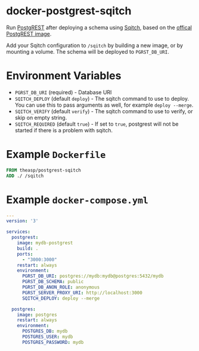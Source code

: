 # docker-postgrest-sqitch

Run [PostgREST](https://postgrest.com/) after deploying a schema using [Sqitch](http://sqitch.org/), based on the [offical PostgREST image](https://hub.docker.com/r/postgrest/postgrest/).

Add your Sqitch configuration to `/sqitch` by building a new image, or by mounting a volume.  The schema will be deployed to `PGRST_DB_URI`.

# Environment Variables

- `PGRST_DB_URI` (required) - Database URI
- `SQITCH_DEPLOY` (default `deploy`) - The sqitch command to use to deploy.  You can use this to pass arguments as well, for example `deploy --merge`.
- `SQITCH_VERIFY` (default `verify`) - The sqitch command to use to verify, or skip on empty string.
- `SQITCH_REQUIRED` (default `true`) - If set to `true`, postgrest will not be started if there is a problem with sqitch.

# Example `Dockerfile`

```dockerfile
FROM theasp/postgrest-sqitch
ADD ./ /sqitch
```

# Example `docker-compose.yml`
```yaml
---
version: '3'

services:
  postgrest:
    image: mydb-postgrest
    build: .
    ports:
      - "3000:3000"
    restart: always
    environment:
      PGRST_DB_URI: postgres://mydb:mydb@postgres:5432/mydb
      PGRST_DB_SCHEMA: public
      PGRST_DB_ANON_ROLE: anonymous
      PGRST_SERVER_PROXY_URI: http://localhost:3000
      SQITCH_DEPLOY: deploy --merge

  postgres:
    image: postgres
    restart: always
    environment:
      POSTGRES_DB: mydb
      POSTGRES_USER: mydb
      POSTGRES_PASSWORD: mydb
```

